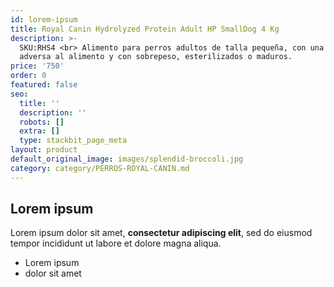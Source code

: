 ```yaml
---
id: lorem-ipsum
title: Royal Canin Hydrolyzed Protein Adult HP SmallDog 4 Kg
description: >-
  SKU:RHS4 <br> Alimento para perros adultos de talla pequeña, con una reacción
  adversa al alimento y con sobrepeso, esterilizados o maduros.
price: '750'
order: 0
featured: false
seo:
  title: ''
  description: ''
  robots: []
  extra: []
  type: stackbit_page_meta
layout: product
default_original_image: images/splendid-broccoli.jpg
category: category/PERROS-ROYAL-CANIN.md
---
```

## Lorem ipsum

Lorem ipsum dolor sit amet, **consectetur adipiscing elit**, sed do eiusmod tempor incididunt ut labore et dolore magna aliqua.

- Lorem ipsum
- dolor sit amet